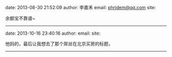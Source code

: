 date: 2013-08-30 21:52:09
author: 李嘉禾
email: phridem@qq.com
site: 

余额宝不靠谱~

- - - - - - - - - - - - - - - -

date: 2013-10-16 23:40:16
author: 
email: 
site: 

他妈的，最后让我想去了那个屌丝在北京买房的标题，

- - - - - - - - - - - - - - - -

